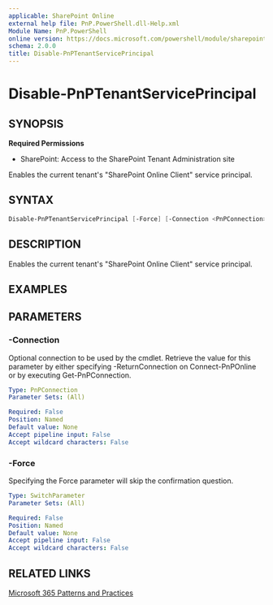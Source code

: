 ```yaml
---
applicable: SharePoint Online
external help file: PnP.PowerShell.dll-Help.xml
Module Name: PnP.PowerShell
online version: https://docs.microsoft.com/powershell/module/sharepoint-pnp/disable-pnptenantserviceprincipal
schema: 2.0.0
title: Disable-PnPTenantServicePrincipal
---
```


# Disable-PnPTenantServicePrincipal

## SYNOPSIS

**Required Permissions**

* SharePoint: Access to the SharePoint Tenant Administration site

Enables the current tenant's "SharePoint Online Client" service principal.

## SYNTAX

```powershell
Disable-PnPTenantServicePrincipal [-Force] [-Connection <PnPConnection>] [<CommonParameters>]
```

## DESCRIPTION
Enables the current tenant's "SharePoint Online Client" service principal.

## EXAMPLES

## PARAMETERS

### -Connection
Optional connection to be used by the cmdlet. Retrieve the value for this parameter by either specifying -ReturnConnection on Connect-PnPOnline or by executing Get-PnPConnection.

```yaml
Type: PnPConnection
Parameter Sets: (All)

Required: False
Position: Named
Default value: None
Accept pipeline input: False
Accept wildcard characters: False
```

### -Force
Specifying the Force parameter will skip the confirmation question.

```yaml
Type: SwitchParameter
Parameter Sets: (All)

Required: False
Position: Named
Default value: None
Accept pipeline input: False
Accept wildcard characters: False
```

## RELATED LINKS

[Microsoft 365 Patterns and Practices](https://aka.ms/m365pnp)